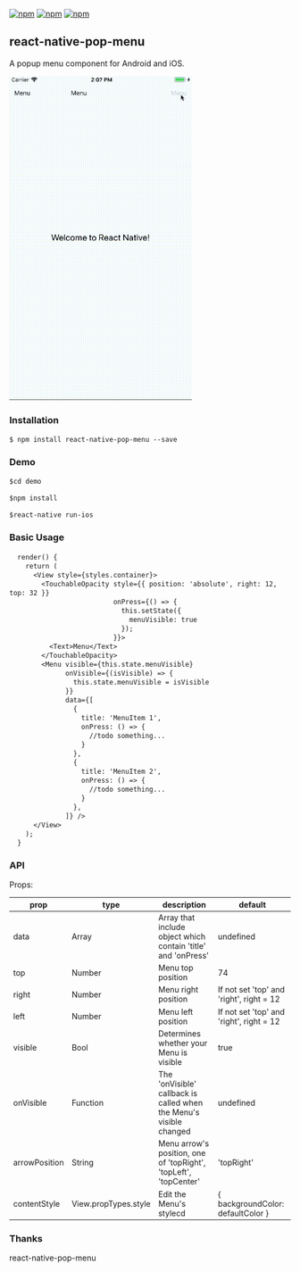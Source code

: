 [![npm](https://img.shields.io/npm/v/react-native-pop-menu.svg)](https://www.npmjs.com/package/react-native-pop-menu)
[![npm](https://img.shields.io/npm/dm/react-native-pop-menu.svg)](https://www.npmjs.com/package/react-native-pop-menu)
[![npm](https://img.shields.io/npm/l/react-native-pop-menu.svg)]()

## react-native-pop-menu

A popup menu component for Android and iOS.

<img src="demo.gif" width="327" height="581">

### Installation

```
$ npm install react-native-pop-menu --save
```

### Demo

```
$cd demo
```

```
$npm install
```

```
$react-native run-ios
```

### Basic Usage

```
  render() {
    return (
      <View style={styles.container}>
        <TouchableOpacity style={{ position: 'absolute', right: 12, top: 32 }}
                          onPress={() => {
                            this.setState({
                              menuVisible: true
                            });
                          }}>
          <Text>Menu</Text>
        </TouchableOpacity>
        <Menu visible={this.state.menuVisible}
              onVisible={(isVisible) => {
                this.state.menuVisible = isVisible
              }} 
              data={[
                {
                  title: 'MenuItem 1',
                  onPress: () => {
                    //todo something...
                  }
                },
                {
                  title: 'MenuItem 2',
                  onPress: () => {
                    //todo something...
                  }
                },
              ]} />
      </View>
    );
  }
```

### API

Props:

|prop|type|description|default|
|-----|-----|-----|-----|
|data|Array|Array that include object which contain 'title' and 'onPress'|undefined|
|top|Number|Menu top position|74|
|right|Number|Menu right position|If not set 'top' and 'right', right = 12|
|left|Number|Menu left position|If not set 'top' and 'right', right = 12|
|visible|Bool|Determines whether your Menu is visible|true|
|onVisible|Function|The 'onVisible' callback is called when the Menu's visible changed|undefined|
|arrowPosition|String|Menu arrow's position, one of 'topRight', 'topLeft', 'topCenter'|'topRight'|
|contentStyle|View.propTypes.style|Edit the Menu's stylecd|{ backgroundColor: defaultColor }|

### Thanks
react-native-pop-menu

